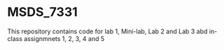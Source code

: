 # MSDS_7331
This repository contains code for lab 1, Mini-lab, Lab 2 and Lab 3 abd in-class assignmnets 1, 2, 3, 4 and 5

